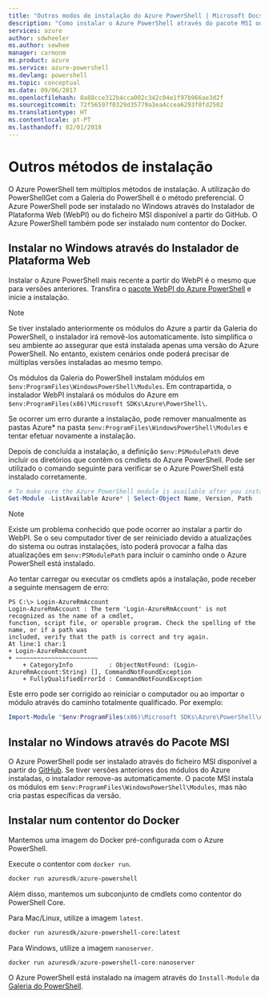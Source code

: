 ```yaml
---
title: "Outros modos de instalação do Azure PowerShell | Microsoft Docs"
description: "Como instalar o Azure PowerShell através do pacote MSI ou do Instalador de Plataforma Web."
services: azure
author: sdwheeler
ms.author: sewhee
manager: carmonm
ms.product: azure
ms.service: azure-powershell
ms.devlang: powershell
ms.topic: conceptual
ms.date: 09/06/2017
ms.openlocfilehash: 8a88cce312b4cca002c342c04e1f97b966ae3d2f
ms.sourcegitcommit: 72f56597f0329d35779a3ea4ccea6293f0fd2502
ms.translationtype: HT
ms.contentlocale: pt-PT
ms.lasthandoff: 02/01/2018
---
```

# <a name="other-installation-methods"></a>Outros métodos de instalação

O Azure PowerShell tem múltiplos métodos de instalação. A utilização do PowerShellGet com a Galeria do PowerShell é o método preferencial. O Azure PowerShell pode ser instalado no Windows através do Instalador de Plataforma Web (WebPI) ou do ficheiro MSI disponível a partir do GitHub. O Azure PowerShell também pode ser instalado num contentor do Docker.

## <a name="install-on-windows-using-the-web-platform-installer"></a>Instalar no Windows através do Instalador de Plataforma Web

Instalar o Azure PowerShell mais recente a partir do WebPI é o mesmo que para versões anteriores.
Transfira o [pacote WebPI do Azure PowerShell](http://aka.ms/webpi-azps) e inicie a instalação.

> [!NOTE]
> Se tiver instalado anteriormente os módulos do Azure a partir da Galeria do PowerShell, o instalador irá removê-los automaticamente. Isto simplifica o seu ambiente ao assegurar que está instalada apenas uma versão do Azure PowerShell. No entanto, existem cenários onde poderá precisar de múltiplas versões instaladas ao mesmo tempo.
>
> Os módulos da Galeria do PowerShell instalam módulos em `$env:ProgramFiles\WindowsPowerShell\Modules`. Em contrapartida, o instalador WebPI instalará os módulos do Azure em `$env:ProgramFiles(x86)\Microsoft SDKs\Azure\PowerShell\`.
>
> Se ocorrer um erro durante a instalação, pode remover manualmente as pastas Azure* na pasta `$env:ProgramFiles\WindowsPowerShell\Modules` e tentar efetuar novamente a instalação.

Depois de concluída a instalação, a definição `$env:PSModulePath` deve incluir os diretórios que contêm os cmdlets do Azure PowerShell. Pode ser utilizado o comando seguinte para verificar se o Azure PowerShell está instalado corretamente.

```powershell
# To make sure the Azure PowerShell module is available after you install
Get-Module -ListAvailable Azure* | Select-Object Name, Version, Path
```

> [!NOTE]
> Existe um problema conhecido que pode ocorrer ao instalar a partir do WebPI. Se o seu computador tiver de ser reiniciado devido a atualizações do sistema ou outras instalações, isto poderá provocar a falha das atualizações em `$env:PSModulePath` para incluir o caminho onde o Azure PowerShell está instalado.

Ao tentar carregar ou executar os cmdlets após a instalação, pode receber a seguinte mensagem de erro:

```
PS C:\> Login-AzureRmAccount
Login-AzureRmAccount : The term 'Login-AzureRmAccount' is not recognized as the name of a cmdlet,
function, script file, or operable program. Check the spelling of the name, or if a path was
included, verify that the path is correct and try again.
At line:1 char:1
+ Login-AzureRmAccount
+ ~~~~~~~~~~~~~~~~~~~~~~~
    + CategoryInfo          : ObjectNotFound: (Login-AzureRmAccount:String) [], CommandNotFoundException
    + FullyQualifiedErrorId : CommandNotFoundException
```

Este erro pode ser corrigido ao reiniciar o computador ou ao importar o módulo através do caminho totalmente qualificado. Por exemplo:

```powershell
Import-Module "$env:ProgramFiles(x86)\Microsoft SDKs\Azure\PowerShell\AzureRM.psd1"
```

## <a name="install-on-windows-using-the-msi-package"></a>Instalar no Windows através do Pacote MSI

O Azure PowerShell pode ser instalado através do ficheiro MSI disponível a partir do [GitHub](https://aka.ms/azps-release). Se tiver versões anteriores dos módulos do Azure instaladas, o instalador remove-as automaticamente. O pacote MSI instala os módulos em `$env:ProgramFiles\WindowsPowerShell\Modules`, mas não cria pastas específicas da versão.

## <a name="install-in-a-docker-container"></a>Instalar num contentor do Docker

Mantemos uma imagem do Docker pré-configurada com o Azure PowerShell.

Execute o contentor com `docker run`.

```powershell
docker run azuresdk/azure-powershell
```

Além disso, mantemos um subconjunto de cmdlets como contentor do PowerShell Core.

Para Mac/Linux, utilize a imagem `latest`.

```bash
docker run azuresdk/azure-powershell-core:latest
```

Para Windows, utilize a imagem `nanoserver`.

```powershell
docker run azuresdk/azure-powershell-core:nanoserver
```

O Azure PowerShell está instalado na imagem através do `Install-Module` da [Galeria do PowerShell](https://www.powershellgallery.com/).
